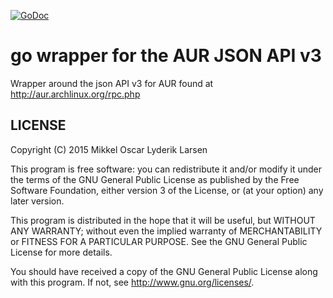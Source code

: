 [![GoDoc](https://godoc.org/github.com/mikkeloscar/aur?status.svg)](https://godoc.org/github.com/mikkeloscar/aur)

# go wrapper for the AUR JSON API v3

Wrapper around the json API v3 for AUR found at
http://aur.archlinux.org/rpc.php

## LICENSE

Copyright (C) 2015  Mikkel Oscar Lyderik Larsen

This program is free software: you can redistribute it and/or modify
it under the terms of the GNU General Public License as published by
the Free Software Foundation, either version 3 of the License, or
(at your option) any later version.

This program is distributed in the hope that it will be useful,
but WITHOUT ANY WARRANTY; without even the implied warranty of
MERCHANTABILITY or FITNESS FOR A PARTICULAR PURPOSE.  See the
GNU General Public License for more details.

You should have received a copy of the GNU General Public License
along with this program.  If not, see <http://www.gnu.org/licenses/>.
